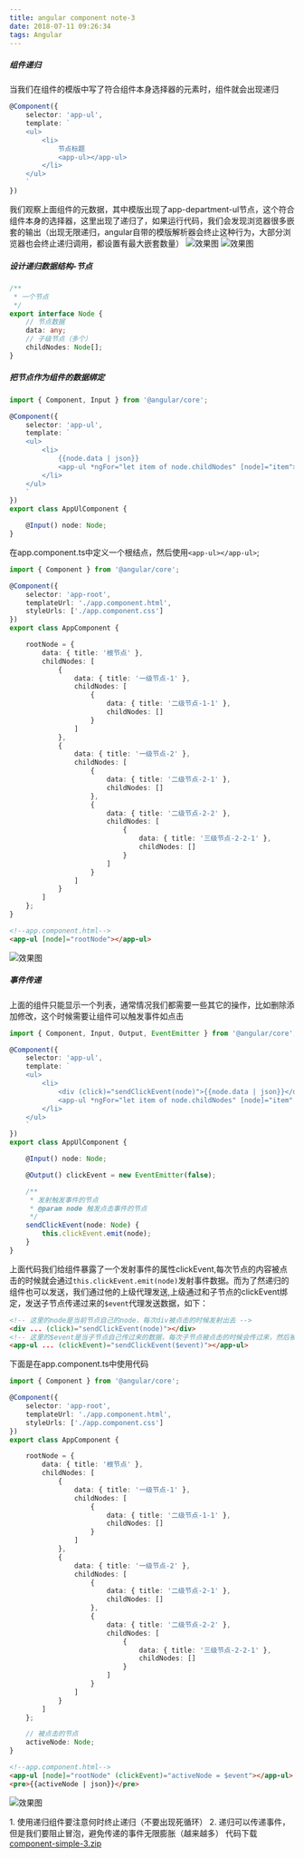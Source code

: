 ```yaml
---
title: angular component note-3
date: 2018-07-11 09:26:34
tags: Angular
---
```


##### 组件递归
当我们在组件的模版中写了符合组件本身选择器的元素时，组件就会出现递归
```typescript
@Component({
    selector: 'app-ul',
    template: `
    <ul>
        <li>
            节点标题
            <app-ul></app-ul>
        </li>
    </ul>
    `
})
```
我们观察上面组件的元数据，其中模版出现了app-department-ul节点，这个符合组件本身的选择器，这里出现了递归了，如果运行代码，我们会发现浏览器很多嵌套的输出（出现无限递归，angular自带的模版解析器会终止这种行为，大部分浏览器也会终止递归调用，都设置有最大嵌套数量）
![效果图](/images/ng-note-component/app-ul.png)
![效果图](/images/ng-note-component/app-ul-error.png)

##### 设计递归数据结构-节点

```typescript
/**
 * 一个节点
 */
export interface Node {
    // 节点数据
    data: any;
    // 子级节点（多个）
    childNodes: Node[];
}
```

##### 把节点作为组件的数据绑定
```typescript
import { Component, Input } from '@angular/core';

@Component({
    selector: 'app-ul',
    template: `
    <ul>
        <li>
            {{node.data | json}}
            <app-ul *ngFor="let item of node.childNodes" [node]="item"></app-ul>
        </li>
    </ul>
    `
})
export class AppUlComponent {

    @Input() node: Node;
}
```
在app.component.ts中定义一个根结点，然后使用`<app-ul></app-ul>`;
```typescript
import { Component } from '@angular/core';

@Component({
    selector: 'app-root',
    templateUrl: './app.component.html',
    styleUrls: ['./app.component.css']
})
export class AppComponent {

    rootNode = {
        data: { title: '根节点' },
        childNodes: [
            {
                data: { title: '一级节点-1' },
                childNodes: [
                    {
                        data: { title: '二级节点-1-1' },
                        childNodes: []
                    }
                ]
            },
            {
                data: { title: '一级节点-2' },
                childNodes: [
                    {
                        data: { title: '二级节点-2-1' },
                        childNodes: []
                    },
                    {
                        data: { title: '二级节点-2-2' },
                        childNodes: [
                            {
                                data: { title: '三级节点-2-2-1' },
                                childNodes: []
                            }
                        ]
                    }
                ]
            }
        ]
    };
}
```
```html
<!--app.component.html-->
<app-ul [node]="rootNode"></app-ul>
```
![效果图](/images/ng-note-component/app-ul-res.png)

##### 事件传递
上面的组件只能显示一个列表，通常情况我们都需要一些其它的操作，比如删除添加修改，这个时候需要让组件可以触发事件如点击
```typescript
import { Component, Input, Output, EventEmitter } from '@angular/core';

@Component({
    selector: 'app-ul',
    template: `
    <ul>
        <li>
            <div (click)="sendClickEvent(node)">{{node.data | json}}</div>
            <app-ul *ngFor="let item of node.childNodes" [node]="item" (clickEvent)="sendClickEvent($event)"></app-ul>
        </li>
    </ul>
    `
})
export class AppUlComponent {

    @Input() node: Node;

    @Output() clickEvent = new EventEmitter(false);

    /**
     * 发射触发事件的节点
     * @param node 触发点击事件的节点
     */
    sendClickEvent(node: Node) {
        this.clickEvent.emit(node);
    }
}
```
上面代码我们给组件暴露了一个发射事件的属性clickEvent,每次节点的内容被点击的时候就会通过`this.clickEvent.emit(node)`发射事件数据。而为了然递归的组件也可以发送，我们通过他的上级代理发送,上级通过和子节点的clickEvent绑定，发送子节点传递过来的`$event`代理发送数据，如下：
```html
<!-- 这里的node是当前节点自己的node，每次div被点击的时候发射出去 -->
<div ... (click)="sendClickEvent(node)"></div>
<!-- 这里的$event是当子节点自己传过来的数据，每次子节点被点击的时候会传过来，然后被当前节点代理发送出去 -->
<app-ul ... (clickEvent)="sendClickEvent($event)"></app-ul>
```
下面是在app.component.ts中使用代码
```typescript
import { Component } from '@angular/core';

@Component({
    selector: 'app-root',
    templateUrl: './app.component.html',
    styleUrls: ['./app.component.css']
})
export class AppComponent {

    rootNode = {
        data: { title: '根节点' },
        childNodes: [
            {
                data: { title: '一级节点-1' },
                childNodes: [
                    {
                        data: { title: '二级节点-1-1' },
                        childNodes: []
                    }
                ]
            },
            {
                data: { title: '一级节点-2' },
                childNodes: [
                    {
                        data: { title: '二级节点-2-1' },
                        childNodes: []
                    },
                    {
                        data: { title: '二级节点-2-2' },
                        childNodes: [
                            {
                                data: { title: '三级节点-2-2-1' },
                                childNodes: []
                            }
                        ]
                    }
                ]
            }
        ]
    };

    // 被点击的节点
    activeNode: Node;
}
```
```html
<!--app.component.html-->
<app-ul [node]="rootNode" (clickEvent)="activeNode = $event"></app-ul>
<pre>{{activeNode | json}}</pre>
```
![效果图](/images/ng-note-component/app-ul.gif)

<div class="tip">
1. 使用递归组件要注意何时终止递归（不要出现死循环）
2. 递归可以传递事件，但是我们要阻止冒泡，避免传递的事件无限膨胀（越来越多）
代码下载
<a href="/codes/component-simple-3.zip">component-simple-3.zip</a>
</div>
